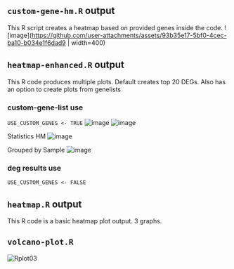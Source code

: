 ## `custom-gene-hm.R` output
This R script creates a heatmap based on provided genes inside the code.
![image](https://github.com/user-attachments/assets/93b35e17-5bf0-4cec-ba10-b034e1f6dad9 | width=400)

## `heatmap-enhanced.R` output
This R code produces multiple plots. Default creates top 20 DEGs. Also has an option to create plots from genelists
### custom-gene-list use
`USE_CUSTOM_GENES <- TRUE`
![image](https://github.com/user-attachments/assets/f4fae02b-ff11-4cd0-b7b3-2cc84fa1c049)
![image](https://github.com/user-attachments/assets/a13bc8dd-0d22-4174-af38-7a12a429405d)

Statistics HM
![image](https://github.com/user-attachments/assets/5cecebe1-4a96-4acb-b8ca-ca7f7a333cc2)

Grouped by Sample
![image](https://github.com/user-attachments/assets/5ac54951-632b-478b-ba09-d8590cc8cb02)



### deg results use 
`USE_CUSTOM_GENES <- FALSE`
## `heatmap.R` output
This R code is a basic heatmap plot output. 3 graphs.

## `volcano-plot.R`
![Rplot03](https://github.com/user-attachments/assets/a9992251-f2db-4ea3-8f70-11ea397d965f)

